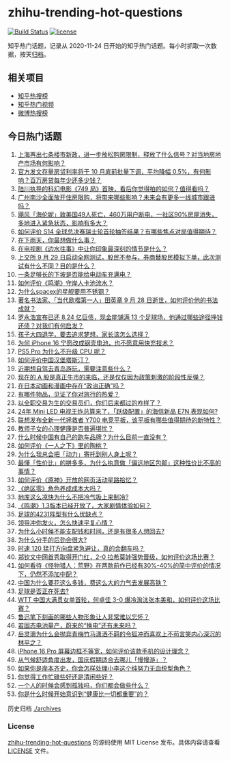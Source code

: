 # zhihu-trending-hot-questions

[![Build Status](https://github.com/justjavac/zhihu-trending-hot-questions/workflows/ci/badge.svg?branch=master)](https://github.com/justjavac/zhihu-trending-hot-questions/actions)
[![license](https://img.shields.io/github/license/justjavac/zhihu-trending-hot-questions)](https://github.com/justjavac/zhihu-trending-hot-questions/blob/master/LICENSE)

知乎热门话题，记录从 2020-11-24
日开始的知乎热门话题。每小时抓取一次数据，按天[归档](./archives)。

## 相关项目

- [知乎热搜榜](https://github.com/justjavac/zhihu-trending-top-search)
- [知乎热门视频](https://github.com/justjavac/zhihu-trending-hot-video)
- [微博热搜榜](https://github.com/justjavac/weibo-trending-hot-search)

## 今日热门话题

<!-- BEGIN -->
<!-- 最后更新时间 Mon Sep 30 2024 02:08:51 GMT+0800 (China Standard Time) -->

1. [上海再出七条楼市新政，进一步放松购房限制，释放了什么信号？对当地房地产市场有何影响？](https://www.zhihu.com/question/689470124)
1. [官方发文存量房贷利率将于 10 月底前批量下调，平均降幅 0.5%，有何影响？百万房贷每年少还多少钱？](https://www.zhihu.com/question/689366863)
1. [陆川执导的科幻电影《749 局》首映，看后你觉得拍的如何？值得看吗？](https://www.zhihu.com/question/689079411)
1. [广州南沙全面放开住房限购，将带来哪些影响？未来会有更多一线城市跟进吗？](https://www.zhihu.com/question/673024136)
1. [飓风「海伦妮」致美国49人死亡，460万用户断电，一社区90%房屋消失，多地进入紧急状态，影响有多大？](https://www.zhihu.com/question/680288984)
1. [如何评价 S14 全球总决赛瑞士轮首轮抽签结果？有哪些焦点对局值得期待？](https://www.zhihu.com/question/690717244)
1. [在下雨天，你最想做什么事？](https://www.zhihu.com/question/679235841)
1. [在电视剧《边水往事》中让你印象最深刻的情节是什么？](https://www.zhihu.com/question/664432139)
1. [上交所 9 月 29 日启动全网测试，股民不参与，券商替股民模拟下单，此次测试有什么不同？目的是什么？](https://www.zhihu.com/question/682461956)
1. [一条足够长的下坡是否能给电动车充满电？](https://www.zhihu.com/question/628293792)
1. [如何评价《鸣潮》守岸人卡池流水？](https://www.zhihu.com/question/685103490)
1. [为什么spacex的星舰要用不锈钢？](https://www.zhihu.com/question/406813026)
1. [著名书法家、「当代欧楷第一人」田英章 9 月 28 日逝世，如何评价他的书法成就？](https://www.zhihu.com/question/682215971)
1. [罗永浩宣布已还 8.24 亿巨债，现金能铺满 13 个足球场，他通过哪些途径挣钱还债？对我们有何启发？](https://www.zhihu.com/question/677043479)
1. [孩子大四退学，要去追求梦想，家长该怎么选择？](https://www.zhihu.com/question/680242580)
1. [为何 iPhone 16 宁愿改成钢壳电池，也不愿意用快充技术？](https://www.zhihu.com/question/667687176)
1. [PS5 Pro 为什么不升级 CPU 呢？](https://www.zhihu.com/question/667541816)
1. [如何评价中国汉堡塔斯汀？](https://www.zhihu.com/question/614636954)
1. [近期想自驾去青岛游玩，需要注意些什么？](https://www.zhihu.com/question/666034831)
1. [现在的 A 股是真正牛市的来临，还是仅仅因为政策刺激的阶段性反弹？](https://www.zhihu.com/question/679697244)
1. [在日本动画和漫画中存在“政治正确”吗？](https://www.zhihu.com/question/41117990)
1. [有哪件物品，见证了你对旅行的热爱？](https://www.zhihu.com/question/666394131)
1. [以全职交易为生的交易员们，你们后来都过的咋样了？](https://www.zhihu.com/question/572525501)
1. [24年 Mini LED 电视王炸总算来了，「跃级配置」的海信新品 E7N 表现如何?](https://www.zhihu.com/question/684529917)
1. [联想发布全新一代拯救者 Y700 电竞平板，该平板有哪些值得期待的新特性？](https://www.zhihu.com/question/668149025)
1. [教师子女的心理健康是否普遍堪忧？](https://www.zhihu.com/question/664034662)
1. [什么时候中国有自己的跑车品牌？为什么目前一直没有？](https://www.zhihu.com/question/455232411)
1. [如何评价《一人之下》里的陶桃？](https://www.zhihu.com/question/606200856)
1. [为什么我总会把「动力」寄托到别人身上呢？](https://www.zhihu.com/question/668235338)
1. [最懂「性价比」的拼多多，为什么执意做「偏远地区包邮」这种性价比不高的事情？](https://www.zhihu.com/question/683033232)
1. [如何评价《原神》开放的网页活动星路拾忆？](https://www.zhihu.com/question/676986482)
1. [《绝区零》角色养成成本大吗？](https://www.zhihu.com/question/664552969)
1. [地库这么凉快为什么不把冷气吸上来制冷?](https://www.zhihu.com/question/612815164)
1. [《鸣潮》1.3版本已经开放了，大家剧情体验如何？](https://www.zhihu.com/question/684020677)
1. [足球的4231阵型有什么优缺点？](https://www.zhihu.com/question/343376432)
1. [领导冲你发火，怎么快速平复心情？](https://www.zhihu.com/question/668084057)
1. [为什么小时候不能支配钱和时间，还是有很多人想回去?](https://www.zhihu.com/question/640085678)
1. [为什么分手的后劲会很大?](https://www.zhihu.com/question/677818084)
1. [时速 120 猛打方向盘紧急避让，真的会翻车吗？](https://www.zhihu.com/question/663950525)
1. [郑钦文中网首秀取得开门红，2-0 拉希莫娃强势晋级，如何评价这场比赛？](https://www.zhihu.com/question/679311341)
1. [如何看待《怪物猎人：荒野》在两款前作已经有30%-40%的简中评价的情况下，仍然不添加中配？](https://www.zhihu.com/question/671765881)
1. [中国为什么要花这么多钱，费这么大的力气去发展高铁？](https://www.zhihu.com/question/21347929)
1. [足球是否正在死去?](https://www.zhihu.com/question/621569065)
1. [WTT 中国大满贯女单首轮，何卓佳 3-0 爆冷淘汰张本美和，如何评价这场比赛？](https://www.zhihu.com/question/683869468)
1. [鲁迅笔下刻画的哪些人物形象让人非常难以忘怀？](https://www.zhihu.com/question/668146382)
1. [若固态电池量产，蔚来的“换电”还有未来吗？](https://www.zhihu.com/question/666257227)
1. [岳灵珊为什么会抛弃青梅竹马潇洒不羁的令狐冲而喜欢上不苟言笑内心深沉的林平之？](https://www.zhihu.com/question/50539140)
1. [iPhone 16 Pro 屏幕边框不等宽，如何评价该款手机的设计理念？](https://www.zhihu.com/question/668137224)
1. [从气候舒适角度出发，国庆假期适合去哪儿「慢慢游」？](https://www.zhihu.com/question/667500838)
1. [如果你是岸本齐史，你会怎样处理小李这个纯努力无血统型角色？](https://www.zhihu.com/question/639132635)
1. [你觉得工作忙碌些好还是清闲些好？](https://www.zhihu.com/question/668119472)
1. [一个人的时候会感到孤独吗，你们都会做些什么？](https://www.zhihu.com/question/669859674)
1. [你是什么时候开始意识到“健康比一切都重要”的？](https://www.zhihu.com/question/671404295)

<!-- END -->

历史归档 [./archives](./archives)

### License

[zhihu-trending-hot-questions](https://github.com/justjavac/zhihu-trending-hot-questions)
的源码使用 MIT License 发布。具体内容请查看 [LICENSE](./LICENSE) 文件。
